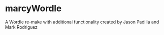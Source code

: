 # marcyWordle
A Wordle re-make with additional functionality created by Jason Padilla and Mark Rodriguez
